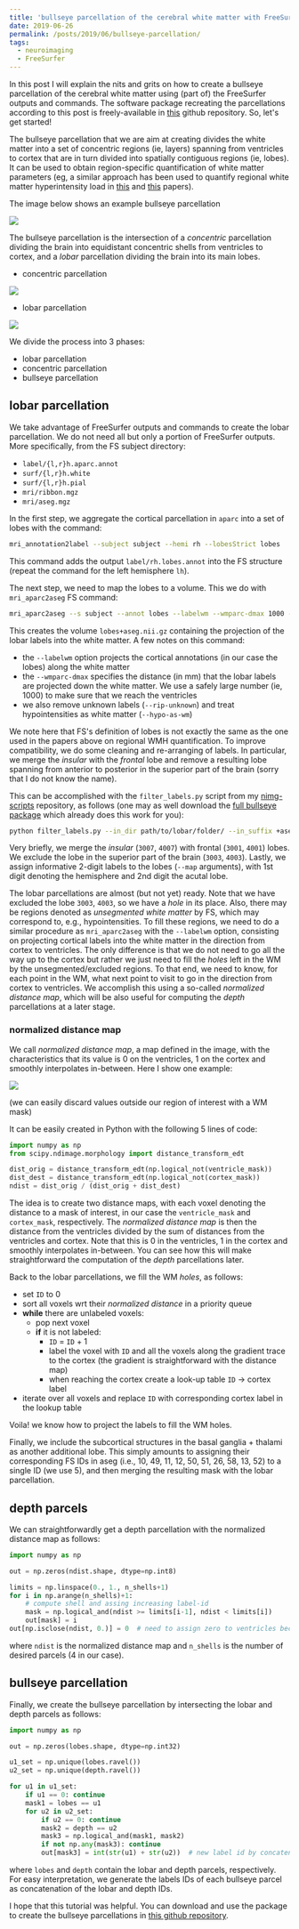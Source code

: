 ```yaml
---
title: 'bullseye parcellation of the cerebral white matter with FreeSurfer'
date: 2019-06-26
permalink: /posts/2019/06/bullseye-parcellation/
tags:
  - neuroimaging
  - FreeSurfer
---
```


In this post I will explain the nits and grits on how to create a bullseye parcellation of the cerebral white matter using (part of) the FreeSurfer outputs and commands.
The software package recreating the parcellations according to this post is freely-available in [this](https://github.com/gsanroma/bullseye_pipeline) github repository.
So, let's get started!

The bullseye parcellation that we are aim at creating divides the white matter into a set of concentric regions (ie, layers) spanning from ventricles to cortex that are in turn divided into spatially contiguous regions (ie, lobes).
It can be used to obtain region-specific quantification of white matter parameters (eg, a similar approach has been used to quantify regional white matter hyperintensity load in [this](https://link.springer.com/chapter/10.1007/978-3-030-00919-9_10) and [this](https://doi.org/10.1016/j.neurad.2017.10.001) papers). 


The image below shows an example bullseye parcellation

![](/images/blog/2019-06-26-bullseye-parcellation/bull.png)

The bullseye parcellation is the intersection of a _concentric_ parcellation dividing the brain into equidistant concentric shells from ventricles to cortex, and a _lobar_ parcellation dividing the brain into its main lobes.

- concentric parcellation

![](/images/blog/2019-06-26-bullseye-parcellation/shells.png)

- lobar parcellation

![](/images/blog/2019-06-26-bullseye-parcellation/lobes.png)

We divide the process into 3 phases:

- lobar parcellation
- concentric parcellation
- bullseye parcellation

## lobar parcellation

We take advantage of FreeSurfer outputs and commands to create the lobar parcellation.
We do not need all but only a portion of FreeSurfer outputs.
More specifically, from the FS subject directory:

- `label/{l,r}h.aparc.annot`
- `surf/{l,r}h.white`
- `surf/{l,r}h.pial`
- `mri/ribbon.mgz`
- `mri/aseg.mgz`

In the first step, we aggregate the cortical parcellation in `aparc` into a set of lobes with the command:

```bash
mri_annotation2label --subject subject --hemi rh --lobesStrict lobes
```

This command adds the output `label/rh.lobes.annot` into the FS structure (repeat the command for the left hemisphere `lh`).

The next step, we need to map the lobes to a volume.
This we do with `mri_aparc2aseg` FS command:

```bash
mri_aparc2aseg --s subject --annot lobes --labelwm --wmparc-dmax 1000 --rip-unknown --hypo-as-wm --o lobes+aseg.nii.gz
```

This creates the volume `lobes+aseg.nii.gz` containing the projection of the lobar labels into the white matter.
A few notes on this command:

- the `--labelwm` option projects the cortical annotations (in our case the lobes) along the white matter
- the `--wmparc-dmax` specifies the distance (in mm) that the lobar labels are projected down the white matter. We use a safely large number (ie, 1000) to make sure that we reach the ventricles
- we also remove unknown labels (`--rip-unknown`) and treat hypointensities as white matter (`--hypo-as-wm`)

We note here that FS's definition of lobes is not exactly the same as the one used in the papers above on regional WMH quantification.
To improve compatibility, we do some cleaning and re-arranging of labels.
In particular, we merge the _insular_ with the _frontal_ lobe and remove a resulting lobe spanning from anterior to posterior in the superior part of the brain (sorry that I do not know the name).

This can be accomplished with the `filter_labels.py` script from my [nimg-scripts](https://github.com/gsanroma/nimg-scripts) repository, as follows (one may as well download the [full bullseye package](https://github.com/gsanroma/bullseye_pipeline) which already does this work for you):

```bash
python filter_labels.py --in_dir path/to/lobar/folder/ --in_suffix +aseg.nii.gz --out_dir path/to/output/folder --out_suffix +lobes.nii.gz --include 3001 3007 --include 4001 4007 --include 3004 --include 4004 --include 3005 --include 4005 --include 3006 --include 4006 --map 3001 11 --map 4001 21 --map 3004 12 --map 4004 22 --map 3005 13 --map 4005 23 --map 3006 14 --map 4006 24
```

Very briefly, we merge the _insular_ (`3007`, `4007`) with frontal (`3001`, `4001`) lobes.
We exclude the lobe in the superior part of the brain (`3003`, `4003`).
Lastly, we assign informative 2-digit labels to the lobes (`--map` arguments), with 1st digit denoting the hemisphere and 2nd digit the acutal lobe.

The lobar parcellations are almost (but not yet) ready.
Note that we have excluded the lobe `3003`, `4003`, so we have a _hole_ in its place.
Also, there may be regions denoted as _unsegmented white matter_ by FS, which may correspond to, e.g., hypointensities.
To fill these regions, we need to do a similar procedure as `mri_aparc2aseg` with the `--labelwm` option, consisting on projecting cortical labels into the white matter in the direction from cortex to ventricles.
The only difference is that we do not need to go all the way up to the cortex but rather we just need to fill the _holes_ left in the WM by the unsegmented/excluded regions.
To that end, we need to know, for each point in the WM, what next point to visit to go in the direction from cortex to ventricles.
We accomplish this using a so-called _normalized distance map_, which will be also useful for computing the _depth_ parcellations at a later stage.

### normalized distance map

We call _normalized distance map_, a map defined in the image, with the characteristics that its value is 0 on the ventricles, 1 on the cortex and smoothly interpolates in-between. 
Here I show one example:

![](/images/blog/2019-06-26-bullseye-parcellation/ndist.png)

(we can easily discard values outside our region of interest with a WM mask)

It can be easily created in Python with the following 5 lines of code:

```python
import numpy as np
from scipy.ndimage.morphology import distance_transform_edt

dist_orig = distance_transform_edt(np.logical_not(ventricle_mask))
dist_dest = distance_transform_edt(np.logical_not(cortex_mask))
ndist = dist_orig / (dist_orig + dist_dest)
```

The idea is to create two distance maps, with each voxel denoting the distance to a mask of interest, in our case the `ventricle_mask` and `cortex_mask`, respectively.
The _normalized distance map_ is then the distance from the ventricles divided by the sum of distances from the ventricles and cortex.
Note that this is 0 in the ventricles, 1 in the cortex and smoothly interpolates in-between.
You can see how this will make straightforward the computation of the _depth_ parcellations later.

Back to the lobar parcellations, we fill the WM _holes_,  as follows:

- set `ID` to 0
- sort all voxels wrt their _normalized distance_ in a priority queue
- **while** there are unlabeled voxels:  
  - pop next voxel
  - **if** it is not labeled:  
    - `ID` = `ID` + 1
    - label the voxel with `ID` and all the voxels along the gradient trace to the cortex (the gradient is straightforward with the distance map)
    - when reaching the cortex create a look-up table `ID` -> cortex label
- iterate over all voxels and replace `ID` with corresponding cortex label in the lookup table

Voila! we know how to project the labels to fill the WM holes.

Finally, we include the subcortical structures in the basal ganglia + thalami as another additional lobe.
This simply amounts to assigning their corresponding FS IDs in aseg (i.e., 10, 49, 11, 12, 50, 51, 26, 58, 13, 52) to a single ID (we use 5), and then merging the resulting mask with the lobar parcellation.

## depth parcels

We can straightforwardly get a depth parcellation with the normalized distance map as follows:

```python
import numpy as np

out = np.zeros(ndist.shape, dtype=np.int8)

limits = np.linspace(0., 1., n_shells+1)
for i in np.arange(n_shells)+1:
    # compute shell and assing increasing label-id
    mask = np.logical_and(ndist >= limits[i-1], ndist < limits[i])
    out[mask] = i
out[np.isclose(ndist, 0.)] = 0  # need to assign zero to ventricles because of >= above
```

where `ndist` is the normalized distance map and `n_shells` is the number of desired parcels (4 in our case).

## bullseye parcellation

Finally, we create the bullseye parcellation by intersecting the lobar and depth parcels as follows:

```python
import numpy as np

out = np.zeros(lobes.shape, dtype=np.int32)

u1_set = np.unique(lobes.ravel())
u2_set = np.unique(depth.ravel())

for u1 in u1_set:
    if u1 == 0: continue
    mask1 = lobes == u1
    for u2 in u2_set:
        if u2 == 0: continue
        mask2 = depth == u2
        mask3 = np.logical_and(mask1, mask2)
        if not np.any(mask3): continue
        out[mask3] = int(str(u1) + str(u2))  # new label id by concatenating [u1, u2]
```

where `lobes` and `depth` contain the lobar and depth parcels, respectively.
For easy interpretation, we generate the labels IDs of each bullseye parcel as concatenation of the lobar and depth IDs.

I hope that this tutorial was helpful.
You can download and use the package to create the bullseye parcellations in [this github repository](https://github.com/gsanroma/bullseye_pipeline).
